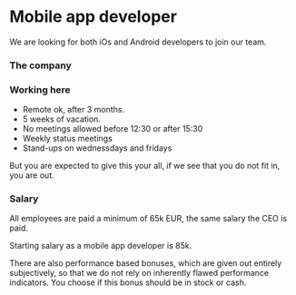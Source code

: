 
# Mobile app developer
We are looking for both iOs and Android developers to join our team.

### The company


### Working here
* Remote ok, after 3 months.
* 5 weeks of vacation.
* No meetings allowed before 12:30 or after 15:30
* Weekly status meetings
* Stand-ups on wednessdays and fridays

But you are expected to give this your all, if we see that you do not fit in, you are out.


### Salary
All employees are paid a minimum of 65k EUR, the same salary the CEO is paid.

Starting salary as a mobile app developer is 85k. 

There are also performance based bonuses, which are given out entirely subjectively, so that we do not rely on inherently flawed performance indicators. You choose if this bonus should be in stock or cash.
